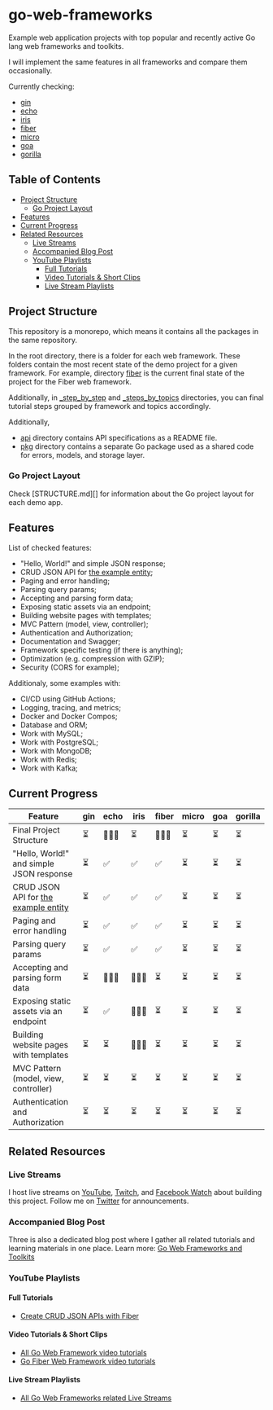 # go-web-frameworks

Example web application projects with top popular and recently active Go lang web frameworks and toolkits.

I will implement the same features in all frameworks and compare them occasionally.

Currently checking:

- [gin](https://github.com/gin-gonic/gin)
- [echo](https://github.com/labstack/echo)
- [iris](https://github.com/kataras/iris)
- [fiber](https://github.com/gofiber/fiber)
- [micro](https://github.com/micro/micro)
- [goa](https://github.com/goadesign/goa)
- [gorilla](https://github.com/gorilla/)

## Table of Contents

- [Project Structure](#project-structure)
    - [Go Project Layout](#go-project-layout)
- [Features](#features)
- [Current Progress](#current-progress)
- [Related Resources](#related-resources)
    - [Live Streams](#install)
    - [Accompanied Blog Post](#accompanied-blog-post)
    - [YouTube Playlists](#youtube-playlists)
        - [Full Tutorials](#full-tutorials)
        - [Video Tutorials & Short Clips](#video-tutorials--short-clips)
        - [Live Stream Playlists](#live-stream-playlists)

## Project Structure

This repository is a monorepo, which means it contains all the packages in the same repository.

In the root directory, there is a folder for each web framework. These folders contain the most recent state of the demo project for a given framework. For example, directory [fiber][folder-fiber] is the current final state of the project for the Fiber web framework.

Additionally, in [_step_by_step][folder-step-by-step] and [_steps_by_topics][folder-steps-by-topics] directories, you can final tutorial steps grouped by framework and topics accordingly.

Additionally,

- [api][folder-api] directory contains API specifications as a README file.
- [pkg][folder-pkg] directory contains a separate Go package used as a shared code for errors, models, and storage layer.

### Go Project Layout

Check [STRUCTURE.md][] for information about the Go project layout for each demo app.

## Features

List of checked features:

- "Hello, World!" and simple JSON response;
- CRUD JSON API for [the example entity][folder-pkg];
- Paging and error handling;
- Parsing query params;
- Accepting and parsing form data;
- Exposing static assets via an endpoint;
- Building website pages with templates;
- MVC Pattern (model, view, controller);
- Authentication and Authorization;
- Documentation and Swagger;
- Framework specific testing (if there is anything);
- Optimization (e.g. compression with GZIP);
- Security (CORS for example);

Additionaly, some examples with:
- CI/CD using GitHub Actions;
- Logging, tracing, and metrics;
- Docker and Docker Compos;
- Database and ORM;
- Work with MySQL;
- Work with PostgreSQL;
- Work with MongoDB;
- Work with Redis;
- Work with Kafka;

## Current Progress

| Feature                                            | gin | echo | iris | fiber | micro | goa | gorilla |
|----------------------------------------------------| --- | ---- | ---- | ----- | ----- | --- | ------- |
| Final Project Structure                            | ⏳  | 👷🏼‍♂️   | ⏳   | 👷🏼‍♂️     | ⏳    | ⏳   | ⏳      |
| "Hello, World!" and simple JSON response           | ⏳  | ✅   | ✅   | ✅     | ⏳    | ⏳   | ⏳      |
| CRUD JSON API for [the example entity][folder-pkg] | ⏳  | ✅   | ✅   | ✅     | ⏳    | ⏳   | ⏳      |
| Paging and error handling                          | ⏳  | ✅   | ✅   | ✅     | ⏳    | ⏳   | ⏳      |
| Parsing query params                               | ⏳  | ✅   | ✅   | ✅     | ⏳    | ⏳   | ⏳      |
| Accepting and parsing form data                    | ⏳  | 👷🏼‍♂️   | 👷🏼‍♂️   | ⏳     | ⏳    | ⏳   | ⏳      |
| Exposing static assets via an endpoint             | ⏳  | ✅   | 👷🏼‍♂️   | ⏳     | ⏳    | ⏳   | ⏳      |
| Building website pages with templates              | ⏳  | ⏳   | 👷🏼‍♂️   | ⏳     | ⏳    | ⏳   | ⏳      |
| MVC Pattern (model, view, controller)              | ⏳  | ⏳   | ⏳   | ⏳     | ⏳    | ⏳   | ⏳      |
| Authentication and Authorization                   | ⏳  | ⏳   | ⏳   | ⏳     | ⏳    | ⏳   | ⏳      |

## Related Resources

### Live Streams

I host live streams on [YouTube][codervlogger-youtube-live], [Twitch][codervlogger-twitch-live], and [Facebook Watch][codervlogger-facebook-live] about building this project. Follow me on [Twitter][codervlogger-twitter] for announcements.

### Accompanied Blog Post

Three is also a dedicated blog post where I gather all related tutorials and learning materials in one place. Learn more: [Go Web Frameworks and Toolkits][codervlogger-goweb]

### YouTube Playlists

#### Full Tutorials

- [Create CRUD JSON APIs with Fiber](https://youtu.be/oVHoMPV3ZF8)

#### Video Tutorials & Short Clips

- [All Go Web Framework video tutorials](https://www.youtube.com/playlist?list=PLxa49UnOmIzqf1Hqsa-Hj4pQ8R33rjdBw)
- [Go Fiber Web Framework video tutorials](https://www.youtube.com/playlist?list=PLxa49UnOmIzrpY75JJpEbCi5CEsUCBARG)

#### Live Stream Playlists

- [All Go Web Frameworks related Live Streams](https://www.youtube.com/playlist?list=PLxa49UnOmIzpLV9nSyaJ63CEYkIHR7o4S)



[file-structure]: https://github.com/CoderVlogger/go-web-frameworks/tree/main/STRUCTURE.md "Go Project Layout"
[folder-step-by-step]: https://github.com/CoderVlogger/go-web-frameworks/tree/main/_step_by_step "Tutorial steps groupped by framework"
[folder-steps-by-topics]: https://github.com/CoderVlogger/go-web-frameworks/tree/main/_steps_by_topics "Tutorial steps groupped by topics"
[folder-api]: https://github.com/CoderVlogger/go-web-frameworks/tree/main/api "API Specification"
[folder-pkg]: https://github.com/CoderVlogger/go-web-frameworks/tree/main/pkg "Shared package"
[folder-fiber]: https://github.com/CoderVlogger/go-web-frameworks/tree/main/fiber "Fiber Web Framework"
[codervlogger-goweb]: https://www.codervlogger.com/go-web-frameworks-and-toolkits/ "Go Web Frameworks and Toolkits"
[codervlogger-youtube-live]: https://www.youtube.com/channel/UCYsloGIkGmSzk2pw6yf6_Gw/live "YouTube"
[codervlogger-twitch-live]: https://www.twitch.tv/codervlogger "Twitch"
[codervlogger-facebook-live]: https://www.facebook.com/CoderVlogger/live_videos/ "Facebook Watch"
[codervlogger-twitter]: https://twitter.com/KenanBekk "Twitter"
